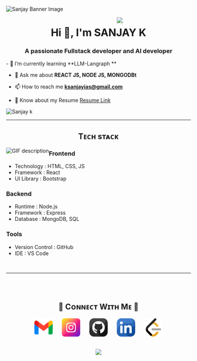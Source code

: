 ![Sanjay  Banner Image](./banner.png)

<div>
  <img align="right" width="40%" src="https://owlbertsio-resized.s3.amazonaws.com/Popper.psd.full.png">
</div>

<h1 align="center">Hi 👋, I'm SANJAY K </h1>
<h3 align="center">A passionate Fullstack developer and AI developer</h3>
- 🌱 I’m currently learning **LLM-Langraph **

- 💬 Ask me about **REACT JS, NODE JS, MONGODBt**

- 📫 How to reach me **ksanjayias@gmail.com**

- 📄 Know about my Resume [Resume Link](https://github.com/jeyachandranj/resume/blob/main/Jeyachandran.pdf)

<p align="left">
  <img src="https://komarev.com/ghpvc/?username=Sanjayraj-k&label=Profile%20views&color=770677&style=for-the-badge&logo=star" alt="Sanjay k" style="padding-right:20px;" />
</p>

---


<h2 align="center">Tᴇᴄʜ sᴛᴀᴄᴋ</h2> 
<picture>
  <source media="(prefers-color-scheme: dark)" srcset="./Skills_Animation_Dark.gif">
  <source media="(prefers-color-scheme: light)" srcset="./Skills_Animation_White.gif">
  <img align="left" alt="GIF description" src="./Skills_Animation_White.gif">
</picture>

<h3 align="left">Frontend</h3>
<ul>
  <li><span>Technology : </span> <span>HTML, CSS, JS</span></li>
  <li><span>Framework  : </span> <span>React</span></li>
  <li><span>UI Library :</span> <span> Bootstrap</span></li>
</ul>

<h3 align="left">Backend</h3>
<ul>
  <li><span>Runtime   : </span> <span>Node.js</span></li>
  <li><span>Framework : </span> <span>Express</span></li>
  <li><span>Database  : </span> <span>MongoDB, SQL</span></li>
</ul>

<h3 align="left">Tools</h3>
<ul>
  <li><span>Version Control : </span> <span>GitHub</span></li>
  <li><span>IDE             : </span> <span>VS Code</span></li>
</ul>
<br />


---

<br />
<br />






<!--Contact Section--> 

<h2 align="center">🤝 Cᴏɴɴᴇᴄᴛ Wɪᴛʜ Mᴇ 🤝</h2>
<div align="center" style="display: flex; justify-content: center; gap: 25px; flex-wrap: wrap;">
  <a href="mailto:ksanjayias@gmail.com" target="_blank">
    <img src="./gmail.png" width="50" height="50" alt="ksanjayias@gmail.com" />
  </a>
  <a href="https://www.instagram.com/____._sanjay_._____" target="_blank">
    <img src="./instagram (1).png" width="50" height="50" alt="sanjay" />
  </a>
  <a href="https://github.com/Sanjayraj-k" target="_blank">
    <img src="./github (1).png" width="50" height="50" alt="Sanjay k" />
  </a>
  <a href="https://www.linkedin.com/in/sanjayraj-k/" target="_blank">
    <img src="./linkedin.png" width="50" height="50" alt="LinkedIn Profile" />
  </a>
  <a href="https://leetcode.com/u/Sanjayrajk/" target="_blank">
    <img src="./leetcode.png" width="50" height="50" alt="Sanjay k" />
  </a>
  
  </a>
</div>



</div>
<br/>

<p align="center">
  <img src="https://capsule-render.vercel.app/api?type=waving&color=gradient&height=65&section=footer"/>
</p>
